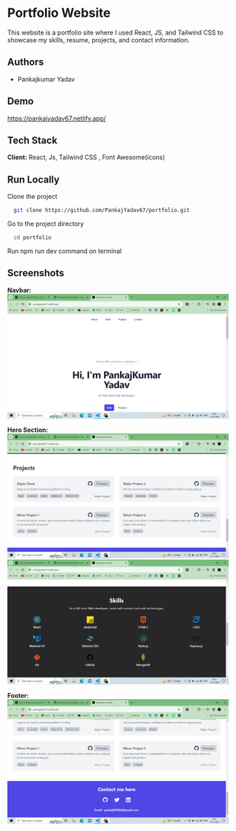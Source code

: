 # Portfolio Website

This website is a portfolio site where I used React, JS, and Tailwind CSS to showcase my skills, resume, projects, and contact information.

## Authors

- Pankajkumar Yadav

## Demo

https://pankajyadav67.netlify.app/



## Tech Stack

**Client:** React, Js, Tailwind CSS , Font Awesome(icons)


## Run Locally

Clone the project

```bash
  git clone https://github.com/PankajYadav67/portfolio.git
```

Go to the project directory

```bash
  cd portfolio
```
Run npm run dev command on terminal


## Screenshots

**Navbar:**
![App Screenshot](/public/Screenshot%20(189).png)

**Hero Section:**
![App Screenshot](/public/Screenshot%20(191).png)
![App Screenshot](/public/Screenshot%20(193).png)

**Footer:**
![App Screenshot](/public/Screenshot%20(192).png)



